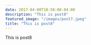 ```yaml
---
date: 2017-04-08T10:58:08-04:00
description: "This is post8"
featured_image: "/images/post7.jpeg"
title: "This is post8"
---
```


This is post8